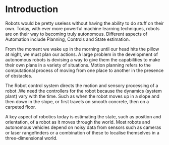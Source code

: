 # Introduction
Robots would be pretty useless without having the ability to do stuff on their own. Today, with ever more powerful machine learning techniques, robots are on their way to becoming truly autonomous. 
Different aspects of Automation include Planning, Controls and State estimation.

From the moment we wake up in the morning until our head hits the pillow at night, we must plan our actions. A large problem in the development of autonomous robots is devising a way to give them the capabilities to make their own plans in a variety of situations.  Motion planning refers to the computational process of moving from one place to another in the presence of obstacles.

The Robot control system directs the motion and sensory processing of a robot .We need the controllers for the robot because the dynamics (system plant) vary with the time. Such as when the robot moves up in a slope and then down in the slope, or first travels on smooth concrete, then on a carpeted floor.

A key aspect of robotics today is estimating the state, such as position and orientation, of a robot as it moves through the world. Most robots and autonomous vehicles depend on noisy data from sensors such as cameras or laser rangefinders or a combination of these to localise themselves in a three-dimensional world.
